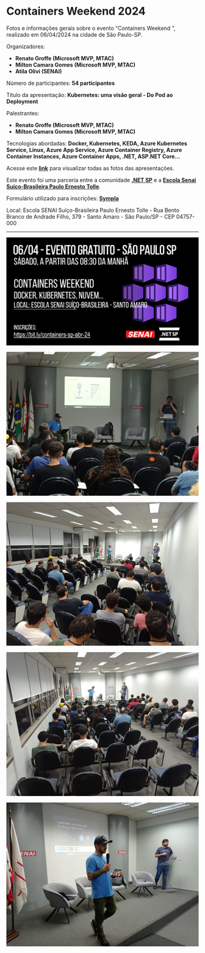 # Containers Weekend 2024
Fotos e informações gerais sobre o evento "Containers Weekend ", realizado em 06/04/2024 na cidade de São Paulo-SP.

Organizadores:
- **Renato Groffe (Microsoft MVP, MTAC)**
- **Milton Camara Gomes (Microsoft MVP, MTAC)**
- **Atila Olivi (SENAI)**

Número de participantes: **54 participantes**

Título da apresentação: **Kubernetes: uma visão geral - Do Pod ao Deployment**

Palestrantes:
- **Renato Groffe (Microsoft MVP, MTAC)**
- **Milton Camara Gomes (Microsoft MVP, MTAC)**

Tecnologias abordadas: **Docker, Kubernetes, KEDA, Azure Kubernetes Service, Linux, Azure App Service, Azure Container Registry, Azure Container Instances, Azure Container Apps, .NET, ASP.NET Core...**

Acesse este [**link**](/img/) para visualizar todas as fotos das apresentações.

Este evento foi uma parceria entre a comunidade [**.NET SP**](https://www.meetup.com/dotnet-Sao-Paulo/) e a [**Escola Senai Suíço-Brasileira Paulo Ernesto Tolle**](https://suicobrasileira.sp.senai.br/).

Formulário utilizado para inscrições: [**Sympla**](https://www.sympla.com.br/evento/containers-weekend-docker-kubernetes-nuvem-gratuito-e-presencial-sao-paulo-sp/2392811)

Local: Escola SENAI Suíço-Brasileira Paulo Ernesto Tolle - Rua Bento Branco de Andrade Filho, 379 - Santo Amaro - São Paulo/SP - CEP 04757-000

---

![Banner do evento](img/banner.png)

![Renato e Milton palestrando](img/c-01.jpg)

![Renato e Milton palestrando](img/c-04.jpg)

![Renato e Milton palestrando](img/c-05.jpg)

![Renato e Milton palestrando](img/c-03.jpg)